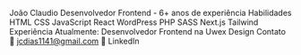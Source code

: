 João Claudio
Desenvolvedor Frontend - 6+ anos de experiência
Habilidades
HTML CSS JavaScript React WordPress PHP SASS Next.js Tailwind
Experiência
Atualmente: Desenvolvedor Frontend na Uwex Design
Contato
📧 jcdias1141@gmail.com
🔗 LinkedIn
